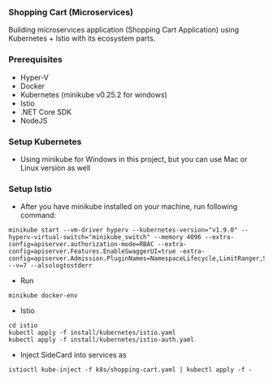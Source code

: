 ### Shopping Cart (Microservices)
Building microservices application (Shopping Cart Application) using Kubernetes + Istio with its ecosystem parts.

### Prerequisites
- Hyper-V
- Docker
- Kubernetes (minikube v0.25.2 for windows)
- Istio
- .NET Core SDK
- NodeJS

### Setup Kubernetes
- Using minikube for Windows in this project, but you can use Mac or Linux version as well

### Setup Istio
- After you have minikube installed on your machine, run following command:

```
minikube start --vm-driver hyperv --kubernetes-version="v1.9.0" --hyperv-virtual-switch="minikube_switch" --memory 4096 --extra-config=apiserver.authorization-mode=RBAC --extra-config=apiserver.Features.EnableSwaggerUI=true -extra-config=apiserver.Admission.PluginNames=NamespaceLifecycle,LimitRanger,ServiceAccount,DefaultStorageClass,DefaultTolerationSeconds,MutatingAdmissionWebhook,ValidatingAdmissionWebhook,ResourceQuota --v=7 --alsologtostderr
```

- Run 

```
minikube docker-env
```

- Istio

```
cd istio
kubectl apply -f install/kubernetes/istio.yaml
kubectl apply -f install/kubernetes/istio-auth.yaml
```

- Inject SideCard into services as

```
istioctl kube-inject -f k8s/shopping-cart.yaml | kubectl apply -f -
```